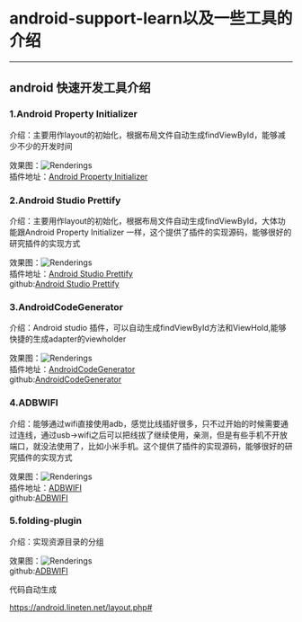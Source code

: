 # android-support-learn以及一些工具的介绍
----------------------


## android 快速开发工具介绍
### 1.Android Property Initializer
介绍：主要用作layout的初始化，根据布局文件自动生成findViewById，能够减少不少的开发时间

效果图：![Renderings](http://7xjwjf.com1.z0.glb.clouddn.com/gif/android/android_layout_init.gif)  
插件地址：[Android Property Initializer](https://plugins.jetbrains.com/plugin/7377?pr=idea)  


### 2.Android Studio Prettify
介绍：主要用作layout的初始化，根据布局文件自动生成findViewById，大体功能跟Android Property Initializer 一样，这个提供了插件的实现源码，能够很好的研究插件的实现方式

效果图：![Renderings](http://7xjwjf.com1.z0.glb.clouddn.com/gif/android/687474703a2f2f706c7567696e732e6a6574627261696e732e636f6d2f66696c65732f373430352f73637265656e73686f745f31343431382e706e67.png)  
插件地址：[Android Studio Prettify](https://plugins.jetbrains.com/plugin/7405?pr=idea)  
github:[Android Studio Prettify](https://github.com/Haehnchen/idea-android-studio-plugin)  

### 3.AndroidCodeGenerator
介绍：Android studio 插件，可以自动生成findViewById方法和ViewHold,能够快捷的生成adapter的viewholder

效果图：![Renderings](http://7xjwjf.com1.z0.glb.clouddn.com/gif/android/1438431576787hl1sn.gif)  
插件地址：[AndroidCodeGenerator](https://github.com/fuxiuyuan/AndroidCodeGenerator)  
github:[AndroidCodeGenerator](https://github.com/fuxiuyuan/AndroidCodeGenerator)  


### 4.ADBWIFI
介绍：能够通过wifi直接使用adb，感觉比线插好很多，只不过开始的时候需要通过连线，通过usb->wifi之后可以把线拔了继续使用，亲测，但是有些手机不开放端口，就没法使用了，比如小米手机。这个提供了插件的实现源码，能够很好的研究插件的实现方式

效果图：![Renderings](https://github.com/layerlre/ADBWIFI/raw/master/adbwifi.jpg?raw=true)  
插件地址：[ADBWIFI](http://plugins.jetbrains.com/plugin/7405)  
github:[ADBWIFI](https://github.com/layerlre/ADBWIFI)  


### 5.folding-plugin
介绍：实现资源目录的分组

效果图：![Renderings](http://7xjwjf.com1.z0.glb.clouddn.com/gif/android/Previe_Qwezxczxczxcwehjtyw.png)  
github:[ADBWIFI](https://github.com/dmytrodanylyk/folding-plugin)  

代码自动生成

https://android.lineten.net/layout.php#